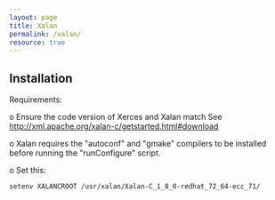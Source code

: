 ```yaml
---
layout: page
title: Xalan
permalink: /xalan/
resource: true
---
```


Installation
------------

Requirements: 

  o Ensure the code version of Xerces and Xalan match
    See http://xml.apache.org/xalan-c/getstarted.html#download

  o Xalan requires the "autoconf" and "gmake" compilers
    to be installed before running the "runConfigure" script.

  o Set this:

    setenv XALANCROOT /usr/xalan/Xalan-C_1_8_0-redhat_72_64-ecc_71/

